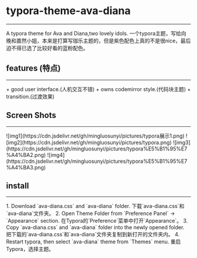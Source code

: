 # typora-theme-ava-diana
<hr>
A typora theme for Ava and Diana,two lovely idols.
一个typora主题，写给向晚和嘉然小姐，本来是打算写珈乐主题的，但是紫色配色上真的不是很nice，最后迫不得已选了比较好看的蓝粉配色。

## features (特点)
<hr>
+ good user interface.(人机交互不错)
+ owns codemirror style.(代码块主题)
+ transition.(过渡效果)

## Screen Shots
<hr>
![img1](https://cdn.jsdelivr.net/gh/mingluosunyi/pictures/typora展示1.png)
![img2](https://cdn.jsdelivr.net/gh/mingluosunyi/pictures/typora.png)
![img3](https://cdn.jsdelivr.net/gh/mingluosunyi/pictures/typora%E5%B1%95%E7%A4%BA2.png)
![img4](https://cdn.jsdelivr.net/gh/mingluosunyi/pictures/typora%E5%B1%95%E7%A4%BA3.png)

## install
<hr>
1. Download `ava-diana.css` and `ava-diana` folder. 下载`ava-diana.css`和`ava-diana`文件夹。
2. Open Theme Folder from `Preference Panel` → `Appearance` section. 在Typora的`Preference`菜单中打开`Appearance`。
3. Copy `ava-diana.css` and `ava-diana` folder into the newly opened folder. 把下载的`ava-diana.css`和`ava-diana`文件夹复制到新打开的文件夹内。
4. Restart typora, then select `ava-diana` theme from `Themes` menu. 重启Typora，选择主题。
